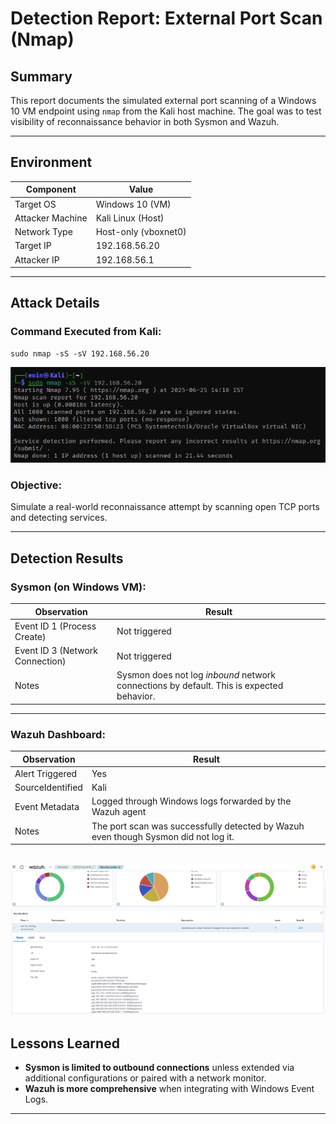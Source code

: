 # Detection Report: External Port Scan (Nmap)

## Summary

This report documents the simulated external port scanning of a Windows 10 VM endpoint using `nmap` from the Kali host machine. The goal was to test visibility of reconnaissance behavior in both Sysmon and Wazuh.

---

## Environment

| Component        | Value                    |
|------------------|--------------------------|
| Target OS        | Windows 10 (VM)          |
| Attacker Machine | Kali Linux (Host)        |
| Network Type     | Host-only (vboxnet0)     |
| Target IP        | 192.168.56.20            |
| Attacker IP      | 192.168.56.1             |

---

## Attack Details

### Command Executed from Kali:

```
sudo nmap -sS -sV 192.168.56.20
```

![Nmap-Scan](../images/nmap-scan.png)

### Objective:

Simulate a real-world reconnaissance attempt by scanning open TCP ports and detecting services.

---

## Detection Results

### Sysmon (on Windows VM):

| Observation | Result |
|-------------|--------|
| Event ID 1 (Process Create) | Not triggered |
| Event ID 3 (Network Connection) | Not triggered |
| Notes | Sysmon does not log *inbound* network connections by default. This is expected behavior. |

---

### Wazuh Dashboard:

| Observation | Result |
|-------------|--------|
| Alert Triggered | Yes |
| SourceIdentified | Kali |
| Event Metadata | Logged through Windows logs forwarded by the Wazuh agent |
| Notes | The port scan was successfully detected by Wazuh even though Sysmon did not log it. |

![Wazuh-Event](../images/wazuh-nmap.png)
---

## Lessons Learned

- **Sysmon is limited to outbound connections** unless extended via additional configurations or paired with a network monitor.
- **Wazuh is more comprehensive** when integrating with Windows Event Logs.


---